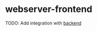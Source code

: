 # webserver-frontend

TODO: Add integration with [backend](https://github.com/pwnsolvewin/webserver-backend)

